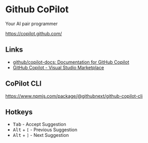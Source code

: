 # Github CoPilot

Your AI pair programmer

<https://copilot.github.com/>

## Links

* [github/copilot-docs: Documentation for GitHub Copilot](https://github.com/github/copilot-docs)
* [GitHub Copilot - Visual Studio Marketplace](https://marketplace.visualstudio.com/items?itemName=GitHub.copilot)

## CoPilot CLI

<https://www.npmjs.com/package/@githubnext/github-copilot-cli>


## Hotkeys

* <kbd>Tab</kbd> - Accept Suggestion
* <kbd>Alt</kbd> + <kbd>`[`</kbd> - Previous Suggestion
* <kbd>Alt</kbd> + <kbd>`]`</kbd> - Next Suggestion


